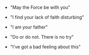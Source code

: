 - "May the Force be with you"

- "I find your lack of faith disturbing"
- "I am your father"
- "Do or do not. There is no try"
- "I've got a bad feeling about this"
